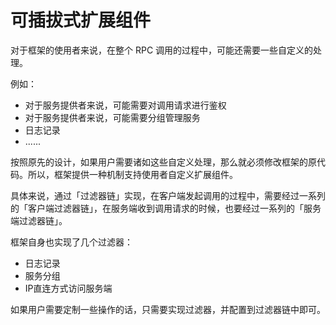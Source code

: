 # 可插拔式扩展组件

对于框架的使用者来说，在整个 RPC 调用的过程中，可能还需要一些自定义的处理。

例如：
- 对于服务提供者来说，可能需要对调用请求进行鉴权
- 对于服务提供者来说，可能需要分组管理服务
- 日志记录
- ......

按照原先的设计，如果用户需要诸如这些自定义处理，那么就必须修改框架的原代码。所以，框架提供一种机制支持使用者自定义扩展组件。

具体来说，通过「过滤器链」实现，在客户端发起调用的过程中，需要经过一系列的「客户端过滤器链」，在服务端收到调用请求的时候，也要经过一系列的「服务端过滤器链」。

框架自身也实现了几个过滤器：
- 日志记录
- 服务分组
- IP直连方式访问服务端

如果用户需要定制一些操作的话，只需要实现过滤器，并配置到过滤器链中即可。